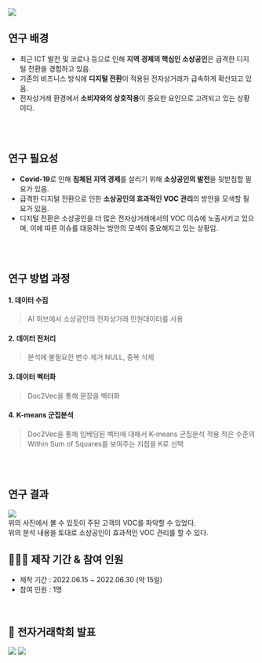 <img src="https://capsule-render.vercel.app/api?type=rounded&color=auto&height=200&section=header&text=소상공인의%20효과적인%20VOC%20분석을%20위한%20Doc2Vec%20활용&fontSize=30" /> 


## 연구 배경

-  최근 ICT  발전 및 코로나 등으로 인해 **지역 경제의 핵심인 소상공인**은 급격한 디지털 전환을 경험하고 있음.
-  기존의 비즈니스 방식에 **디지털 전환**이 적용된 전자상거래가 급속하게 확산되고 있음.
-  전자상거래 환경에서 **소비자와의 상호작용**이 중요한 요인으로 고려되고 있는 상황이다.

<br>
<br>

## 연구 필요성

-  **Covid-19**로 인해 **침체된 지역 경제**를 살리기 위해 **소상공인의 발전**을 뒷받침할 필요가 있음.
-  급격한 디지털 전환으로 인한 **소상공인의 효과적인 VOC 관리**의 방안을 모색할 필요가 있음.
-  디지털 전환은 소상공인을 더 많은 전자상거래에서의 VOC 이슈에 노출시키고 있으며, 이에 따른 이슈를 대응하는 방안의 모색이 중요해지고 있는 상황임.

<br>
<br>

## 연구 방법 과정

#### 1. 데이터 수집

> AI 허브에서 소상공인의 전자상거래 민원데이터를 사용

#### 2. 데이터 전처리

> 분석에 불필요한 변수 제거
> NULL, 중복 삭제

#### 3. 데이터 벡터화

> Doc2Vec을 통해 문장을 벡터화

#### 4. K-means 군집분석

> Doc2Vec을 통해 임베딩된 벡터에 대해서 K-means 군집분석 적용
> 적은 수준의 Within Sum of Squares를 보여주는 지점을 K로 선택

<br>
<br>

## 연구 결과

<img src="https://postfiles.pstatic.net/MjAyMzA4MjBfOTQg/MDAxNjkyNTMyNjEyNjgy.XXFfPf9fcGBrXjCpv7TlEJSrlZwO2qRXaUHukpB4X1cg.H0lc57-pjAtBaoyHbaopKYLHOFag0mTRpQA2Q6uMy14g.PNG.tbtgmltn97/image.png?type=w773"/>
<br>
위의 사진에서 볼 수 있듯이 주된 고객의 VOC를 파악할 수 있었다.<br>
위의 분석 내용을 토대로 소상공인이 효과적인 VOC 관리를 할 수 있다.


## 🧑‍🤝‍🧑 제작 기간 & 참여 인원

  -  제작 기간 : 2022.06.15 ~ 2022.06.30 (약 15일)
  -  참여 인원 : 1명

<br>

## 🚀 전자거래학회 발표

<img src="https://postfiles.pstatic.net/MjAyMzA4MjBfMTIg/MDAxNjkyNTMxMTkwMzQw.ItAkJ07B7AS_HEG0XGNgsjnhvbN_cufCK4-tGBhh44Ig.gMASKcuA64VIOkBKhDyKPmuGwBIiv_Puw_Y9clak-Qcg.JPEG.tbtgmltn97/IMG_1092.jpg?type=w773"/>

<img src="https://postfiles.pstatic.net/MjAyMzA4MjBfMTQw/MDAxNjkyNTMxMTkwMjQw.d5bYZoszxWijLjCNC1ehXUVVUQeE_FkNjE7eEp2fUTIg.Uv4FwgRb-oq7j6lEnDVxDds988opz7Hg-sdlk1gVi6kg.JPEG.tbtgmltn97/IMG_1088.jpg?type=w773"/>
